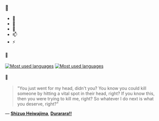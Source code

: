 ### 👋

- 🔭
- 🌱
- 💬
- 📫
- ⚡

#### 🧏

[![Most used languages](https://github-readme-stats-aynah.vercel.app/api/top-langs/?username=aynh&theme=solarized-dark&langs_count=6&layout=compact&hide_title=true)](https://github.com/anuraghazra/github-readme-stats#gh-dark-mode-only)
[![Most used languages](https://github-readme-stats-aynah.vercel.app/api/top-langs/?username=aynh&theme=solarized-light&langs_count=6&layout=compact&hide_title=true)](https://github.com/anuraghazra/github-readme-stats#gh-light-mode-only)

#### 💬

> "You just went for my head, didn't you? You know you could kill someone by hitting a vital spot in their head, right? If you know this, then you were trying to kill me, right? So whatever I do next is what you deserve, right?"

&mdash; [**Shizuo Heiwajima**](https://myanimelist.net/character.php?q=Shizuo%20Heiwajima&cat=character), [**Durarara!!**](https://myanimelist.net/search/all?q=Durarara!!&cat=all)
